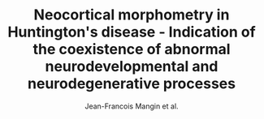 ---
cat: gaia
subcat: signature
bestof: false
author: Jean-Francois Mangin et al.
title: Neocortical morphometry in Huntington's disease - Indication of the coexistence of abnormal neurodevelopmental and neurodegenerative processes
journal: NeuroImage - Clinical
year: 2020
type: article
url: https -//www.sciencedirect.com/science/article/pii/S2213158220300486
doi: 10.1016/j.nicl.2020.102211
---